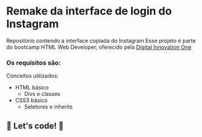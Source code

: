 # Remake da interface de login do Instagram

Repositório contendo a interface copiada do Instagram
Esse projeto é parte do bootcamp HTML Web Developer, oferecido pela [Digital Innovation One](https://www.web.digitalinnovation.one/)

### Os requisitos são:
Conceitos utilizados:
- HTML básico
    - Divs e classes
- CSS3 básico
    - Seletores e inherits

## 🚀 Let's code! 🚀
